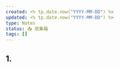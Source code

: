 ```yaml
---
created: <% tp.date.now("YYYY-MM-DD") %>
updated: <% tp.date.now("YYYY-MM-DD") %>
type: Notes
status: 📥 收集箱
tags: []
---
```

## 1.
